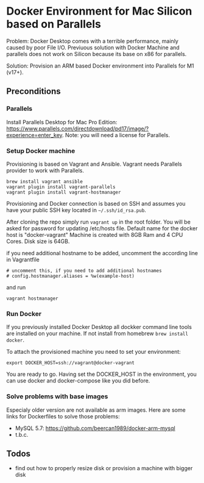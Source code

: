 # Docker Environment for Mac Silicon based on Parallels

Problem: Docker Desktop comes with a terrible performance, mainly caused by poor File I/O. Previuous solution with Docker Machine and parallels does not work on Silicon because its base on x86 for parallels. 

Solution: Provision an ARM based Docker environment into Parallels for M1 (v17+).

## Preconditions
### Parallels
Install Parallels Desktop for Mac Pro Edition: 
https://www.parallels.com/directdownload/pd17/image/?experience=enter_key. 
Note: you will need a license for Parallels.

### Setup Docker machine
Provisioning is based on Vagrant and Ansible. Vagrant needs Parallels provider to work with Parallels. 

```
brew install vagrant ansible 
vagrant plugin install vagrant-parallels 
vagrant plugin install vagrant-hostmanager
```
Provisioning and Docker connection is based on SSH and assumes you have your public SSH key located in ```~/.ssh/id_rsa.pub```.

After cloning the repo simply run ```vagrant up``` in the root folder. You will be asked for password for updating /etc/hosts file. Default name for the docker host is "docker-vagrant" Machine is created with 8GB Ram and 4 CPU Cores. Disk size is 64GB.

if you need additional hostname to be added, uncomment the according line in Vagrantfile 
```
# uncomment this, if you need to add additional hostnames
# config.hostmanager.aliases = %w(example-host)
```
and run 
```
vagrant hostmanager
```

### Run Docker
If you previously installed Docker Desktop all dockker command line tools are installed on your machine. If not install from homebrew ```brew install docker```.

To attach the provisioned machine you need to set your environment:
```
export DOCKER_HOST=ssh://vagrant@docker-vagrant
```

You are ready to go. Having set the DOCKER_HOST in the environment, you can use docker and docker-compose like you did before.
### Solve problems with base images
Especialy older version are not available as arm images. Here are some links for Dockerfiles to solve those problems:
* MySQL 5.7: https://github.com/beercan1989/docker-arm-mysql
* t.b.c.

## Todos
* find out how to properly resize disk or provision a machine with bigger disk



